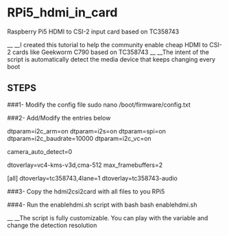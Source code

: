 # RPi5_hdmi_in_card
Raspberry Pi5 HDMI to CSI-2 input card based on TC358743

__ __I created this tutorial to help the community enable cheap HDMI to CSI-2 cards like Geekworm C790 based on TC358743
__ __The intent of the script is automatically detect the media device that keeps changing every boot

## STEPS

###1- Modify the config file 
sudo nano /boot/firmware/config.txt

###2- Add/Modify the entries below

dtparam=i2c_arm=on
dtparam=i2s=on
dtparam=spi=on
dtparam=i2c_baudrate=10000
dtparam=i2c_vc=on

camera_auto_detect=0

dtoverlay=vc4-kms-v3d,cma-512
max_framebuffers=2

[all]
dtoverlay=tc358743,4lane=1
dtoverlay=tc358743-audio

###3- Copy the hdmi2csi2card with all files to you RPi5

###4- Run the enablehdmi.sh script with bash
bash enablehdmi.sh

__ __The script is fully customizable. You can play with the variable and change the detection resolution

